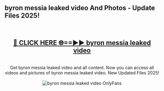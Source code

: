 <h2>byron messia leaked video And Photos - Update Files 2025!</h2>
<br>
<div align="center">
<h2><a href="https://betterlinks.top/A2PfLJ" rel="nofollow">🔴 CLICK HERE 🌐==►► byron messia leaked video</a></h2>
<br>
Get byron messia leaked video and all content. Now you can access all videos and pictures of byron messia leaked video. New Updated Files 2025!
<br>
<br>
<a href="https://betterlinks.top/A2PfLJ" rel="nofollow" data-target="animated-image.originalLink"><img src="https://i.imgur.com/dJHk4Zq.gif" alt="byron messia leaked video OnlyFans" style="max-width: 100%; display: inline-block;" data-target="animated-image.originalImage"></a>
</div>
<br>